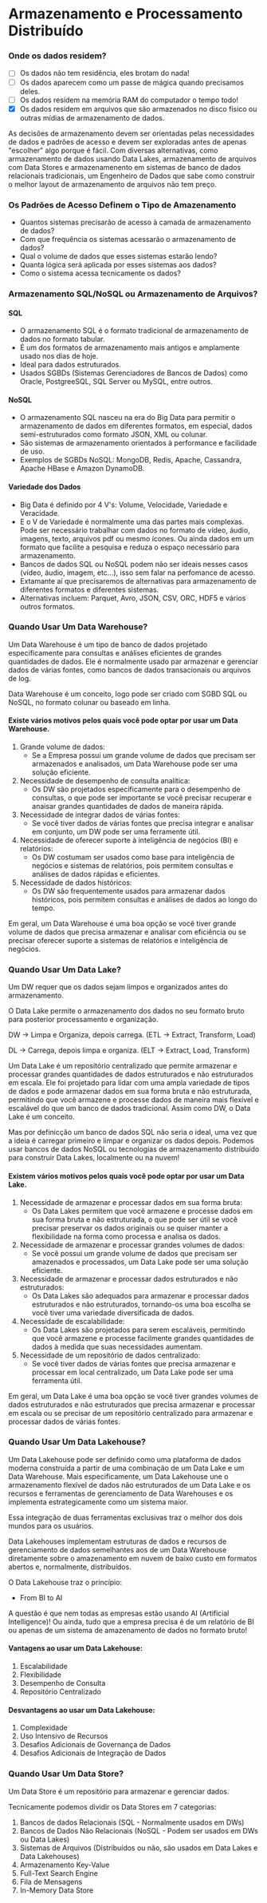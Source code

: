 # Armazenamento e Processamento Distribuído

### Onde os dados residem?

* [ ] Os dados não tem residência, eles brotam do nada!  
* [ ] Os dados aparecem como um passe de mágica quando precisamos deles.  
* [ ] Os dados residem na memória RAM do computador o tempo todo!  
* [X] Os dados residem em arquivos que são armazenados no disco físico ou outras mídias de armazenamento de dados.

As decisões de armazenamento devem ser orientadas pelas necessidades de dados e padrões de acesso e devem ser exploradas antes de apenas "escolher" algo porque é fácil. Com diversas alternativas, como armazenamento de dados usando Data Lakes, armazenamento de arquivos com Data Stores e armazenamenento em sistemas de banco de dados relacionais tradicionais, um Engenheiro de Dados que sabe como construir o melhor layout de armazenamento de arquivos não tem preço.

 ### Os Padrões de Acesso Definem o Tipo de Amazenamento

 * Quantos sistemas precisarão de acesso à camada de armazenamento de dados?
 * Com que frequência os sistemas acessarão o armazenamento de dados?
 * Qual o volume de dados que esses sistemas estarão lendo?
 * Quanta lógica será aplicada por esses sistemas aos dados?
 * Como o sistema acessa tecnicamente os dados?

### Armazenamento SQL/NoSQL ou Armazenamento de Arquivos?

#### SQL

* O armazenamento SQL é o formato tradicional de armazenamento de dados no formato tabular.
* É um dos formatos de armazenamento mais antigos e amplamente usado nos dias de hoje.
* Ideal para dados estruturados.
* Usados SGBDs (Sistemas Gerenciadores de Bancos de Dados) como Oracle, PostgreeSQL, SQL Server ou MySQL, entre outros.

#### NoSQL

* O armazenamento SQL nasceu na era do Big Data para permitir o armazenamento de dados em diferentes formatos, em especial, dados semi-estruturados como formato JSON, XML ou colunar.
* São sistemas de armazenamento orientados à performance e facilidade de uso.
* Exemplos de SGBDs NoSQL: MongoDB, Redis, Apache, Cassandra, Apache HBase e Amazon DynamoDB.

#### Variedade dos Dados
* Big Data é definido por 4 V's: Volume, Velocidade, Variedade e Veracidade.
* E o V de Variedade é normalmente uma das partes mais complexas. Pode ser necessário trabalhar com dados no formato de vídeo, áudio, imagens, texto, arquivos pdf ou mesmo ícones. Ou ainda dados em um formato que facilite a pesquisa e reduza o espaço necessário para armazenamento.
* Bancos de dados SQL ou NoSQL podem não ser ideais nesses casos (vídeo, áudio, imagem, etc...), isso sem falar na perfomance de acesso.
* Extamante aí que precisaremos de alternativas para armazenamento de diferentes formatos e diferentes sistemas.
* Alternativas incluem: Parquet, Avro, JSON, CSV, ORC, HDF5 e vários outros formatos.


### Quando Usar Um Data Warehouse?

Um Data Warehouse é um tipo de banco de dados projetado especificamente para consultas e análises eficientes de grandes quantidades de dados. Ele é normalmente usado par armazenar e gerenciar dados de várias fontes, como bancos de dados transacionais ou arquivos de log.

Data Warehouse é um conceito, logo pode ser criado com SGBD SQL ou NoSQL, no formato colunar ou baseado em linha. 

#### Existe vários motivos pelos quais você pode optar por usar um Data Warehouse.
1. Grande volume de dados:
   * Se a Empresa possui um grande volume de dados que precisam ser armazenados e analisados, um Data Warehouse pode ser uma solução eficiente.
2. Necessidade de desempenho de consulta analítica:
   * Os DW são projetados especificamente para o desempenho de consultas, o que pode ser importante se você precisar recuperar e anaisar grandes quantidades de dados de maneira rápida.
3. Necessidade de integrar dados de várias fontes:
   * Se você tiver dados de várias fontes que precisa integrar e analisar em conjunto, um DW pode ser uma ferramente útil.
4. Necessidade de oferecer suporte à inteligência de negócios (BI) e relatórios:
   * Os DW costumam ser usados como base para inteligência de negócios e sistemas de relatórios, pois permitem consultas e análises de dados rápidas e eficientes.
5. Necessidade de dados históricos:
   * Os DW são frequentemente usados para armazenar dados históricos, pois permitem consultas e análises de dados ao longo do tempo.  

Em geral, um Data Warehouse é uma boa opção se você tiver grande volume de dados que precisa armazenar e analisar com eficiência ou se precisar oferecer suporte a sistemas de relatórios e inteligência de negócios.

### Quando Usar Um Data Lake?

Um DW requer que os dados sejam limpos e organizados antes do armazenamento.

O Data Lake permite o armazenamento dos dados no seu formato bruto para posterior processamento e organização.

DW -> Limpa e Organiza, depois carrega. (ETL -> Extract, Transform, Load)

DL -> Carrega, depois limpa e organiza. (ELT -> Extract, Load, Transform)

Um Data Lake é um repositório centralizado que permite armazenar e processar grandes quantidades de dados estruturados e não estruturados em escala. Ele foi projetado para lidar com uma ampla variedade de tipos de dados e pode armazenar dados em sua forma bruta e não estruturada, permitindo que você armazene e processe dados de maneira mais flexível e escalável do que um banco de dados tradicional. Assim como DW, o Data Lake é um conceito.

Mas por definicção um banco de dados SQL não seria o ideal, uma vez que a ideia é carregar primeiro e limpar e organizar os dados depois. Podemos usar bancos de dados NoSQL ou tecnologias de armazenamento distribuído para construir Data Lakes, localmente ou na nuvem!

#### Existem vários motivos pelos quais você pode optar por usar um Data Lake.

1. Necessidade de armazenar e processar dados em sua forma bruta:
   * Os Data Lakes permitem que você armazene e processe dados em sua forma bruta e não estruturada, o que pode ser útil se você precisar preservar os dados originais ou se quiser manter a flexibilidade na forma como processa e analisa os dados.
2. Necessidade de armazenar e processar grandes volumes de dados:
   * Se você possui um grande volume de dados que precisam ser amazenados e processados, um Data Lake pode ser uma solução eficiente.
3. Necessidade de armazenar e processar dados estruturados e não estruturados:
   * Os Data Lakes são adequados para armazenar e processar dados estruturados e não estruturados, tornando-os uma boa escolha se você tiver uma variedade diversificada de dados.
4. Necessidade de escalabilidade:
   * Os Data Lakes são projetados para serem escaláveis, permitindo que você armazene e processe facilmente grandes quantidades de dados à medida que suas necessidades aumentam.
5. Necessidade de um repositório de dados centralizado:
   * Se você tiver dados de várias fontes que precisa armazenar e processar em local centralizado, um Data Lake pode ser uma ferramenta útil.

Em geral, um Data Lake é uma boa opção se você tiver grandes volumes de dados estruturados e não estruturados que precisa armazenar e processar em escala ou se precisar de um repositório centralizado para armazenar e processar dados de várias fontes.

### Quando Usar Um Data Lakehouse?

Um Data Lakehouse pode ser definido como uma plataforma de dados moderna construída a partir de uma combinação de um Data Lake e um Data Warehouse. Mais especificamente, um Data Lakehouse une o armazenamento flexível de dados não estruturados de um Data Lake e os recursos e ferramentas de gerenciamento de Data Warehouses e os implementa estrategicamente como um sistema maior.

Essa integração de duas ferramentas exclusivas traz o melhor dos dois mundos para os usuários. 

Data Lakehouses implementam estruturas de dados e recursos de gerenciamento de dados semelhantes aos de um Data Warehouse diretamente sobre o amazenamento em nuvem de baixo custo em formatos abertos e, normalmente, distribuídos.

O Data Lakehouse traz o princípio:
* From BI to AI

A questão é que nem todas as empresas estão usando AI (Artificial Intelligence)! Ou ainda, tudo que a empresa precisa é de um relatório de BI ou apenas de um sistema de amazenamento de dados no formato bruto!

#### Vantagens ao usar um Data Lakehouse:
1. Escalabilidade
2. Flexibilidade
3. Desempenho de Consulta
4. Repositório Centralizado
   
#### Desvantagens ao usar um Data Lakehouse:
1. Complexidade
2. Uso Intensivo de Recursos
3. Desafios Adicionais de Governança de Dados
4. Desafios Adicionais de Integração de Dados

### Quando Usar Um Data Store?

Um Data Store é um repositório para armazenar e gerenciar dados.

Tecnicamente podemos dividir os Data Stores em 7 categorias:

1. Bancos de dados Relacionais (SQL - Normalmente usados em DWs)
2. Bancos de Dados Não Relacionais (NoSQL - Podem ser usados em DWs ou Data Lakes)
3. Sistemas de Arquivos (Distribuídos ou não, são usados em Data Lakes e Data Lakehouses)
4. Armazenamento Key-Value
5. Full-Text Search Engine
6. Fila de Mensagens
7. In-Memory Data Store